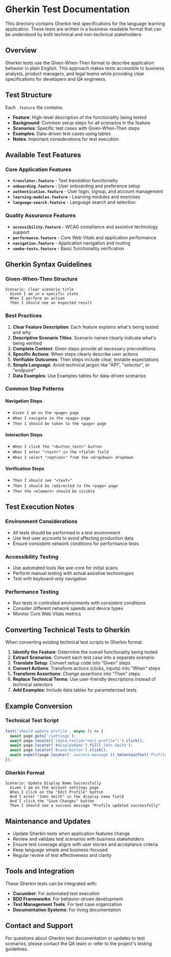 # Gherkin Test Documentation

This directory contains Gherkin test specifications for the language learning application. These tests are written in a business-readable format that can be understood by both technical and non-technical stakeholders.

## Overview

Gherkin tests use the Given-When-Then format to describe application behavior in plain English. This approach makes tests accessible to business analysts, product managers, and legal teams while providing clear specifications for developers and QA engineers.

## Test Structure

Each `.feature` file contains:
- **Feature**: High-level description of the functionality being tested
- **Background**: Common setup steps for all scenarios in the feature
- **Scenarios**: Specific test cases with Given-When-Then steps
- **Examples**: Data-driven test cases using tables
- **Notes**: Important considerations for test execution

## Available Test Features

### Core Application Features
- **`translator.feature`** - Text translation functionality
- **`onboarding.feature`** - User onboarding and preference setup
- **`authentication.feature`** - User login, signup, and account management
- **`learning-modules.feature`** - Learning modules and exercises
- **`language-search.feature`** - Language search and selection

### Quality Assurance Features
- **`accessibility.feature`** - WCAG compliance and assistive technology support
- **`performance.feature`** - Core Web Vitals and application performance
- **`navigation.feature`** - Application navigation and routing
- **`smoke-tests.feature`** - Basic functionality verification

## Gherkin Syntax Guidelines

### Given-When-Then Structure
```gherkin
Scenario: Clear scenario title
  Given I am in a specific state
  When I perform an action
  Then I should see an expected result
```

### Best Practices
1. **Clear Feature Description**: Each feature explains what's being tested and why
2. **Descriptive Scenario Titles**: Scenario names clearly indicate what's being verified
3. **Complete Context**: Given steps provide all necessary preconditions
4. **Specific Actions**: When steps clearly describe user actions
5. **Verifiable Outcomes**: Then steps include clear, testable expectations
6. **Simple Language**: Avoid technical jargon like "API", "selector", or "endpoint"
7. **Data Examples**: Use Examples tables for data-driven scenarios

### Common Step Patterns

#### Navigation Steps
- `Given I am on the <page> page`
- `When I navigate to the <page> page`
- `Then I should be taken to the <page> page`

#### Interaction Steps
- `When I click the "<button_text>" button`
- `When I enter "<text>" in the <field> field`
- `When I select "<option>" from the <dropdown> dropdown`

#### Verification Steps
- `Then I should see "<text>"`
- `Then I should be redirected to the <page> page`
- `Then the <element> should be visible`

## Test Execution Notes

### Environment Considerations
- All tests should be performed in a test environment
- Use test user accounts to avoid affecting production data
- Ensure consistent network conditions for performance tests

### Accessibility Testing
- Use automated tools like axe-core for initial scans
- Perform manual testing with actual assistive technologies
- Test with keyboard-only navigation

### Performance Testing
- Run tests in controlled environments with consistent conditions
- Consider different network speeds and device types
- Monitor Core Web Vitals metrics

## Converting Technical Tests to Gherkin

When converting existing technical test scripts to Gherkin format:

1. **Identify the Feature**: Determine the overall functionality being tested
2. **Extract Scenarios**: Convert each test case into a separate scenario
3. **Translate Setup**: Convert setup code into "Given" steps
4. **Convert Actions**: Transform actions (clicks, inputs) into "When" steps
5. **Transform Assertions**: Change assertions into "Then" steps
6. **Replace Technical Terms**: Use user-friendly descriptions instead of technical selectors
7. **Add Examples**: Include data tables for parameterized tests

## Example Conversion

### Technical Test Script
```javascript
test('should update profile', async () => {
  await page.goto('/settings');
  await page.locator('[data-testid="edit-profile"]').click();
  await page.locator('#displayName').fill('John Smith');
  await page.locator('#save-button').click();
  await expect(page.locator('.success-message')).toContainText('Profile updated');
});
```

### Gherkin Format
```gherkin
Scenario: Update Display Name Successfully
  Given I am on the account settings page
  When I click on the "Edit Profile" button
  And I enter "John Smith" in the display name field
  And I click the "Save Changes" button
  Then I should see a success message "Profile updated successfully"
```

## Maintenance and Updates

- Update Gherkin tests when application features change
- Review and validate test scenarios with business stakeholders
- Ensure test coverage aligns with user stories and acceptance criteria
- Keep language simple and business-focused
- Regular review of test effectiveness and clarity

## Tools and Integration

These Gherkin tests can be integrated with:
- **Cucumber**: For automated test execution
- **BDD Frameworks**: For behavior-driven development
- **Test Management Tools**: For test case organization
- **Documentation Systems**: For living documentation

## Contact and Support

For questions about Gherkin test documentation or updates to test scenarios, please contact the QA team or refer to the project's testing guidelines.